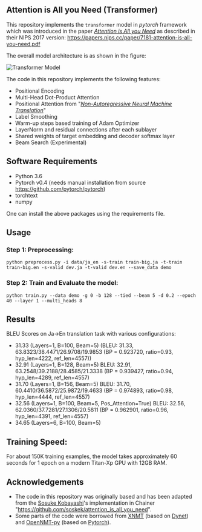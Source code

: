 ## Attention is All you Need (Transformer)

This repository implements the `transformer` model in *pytorch* framework which was introduced in the paper *[Attention is All you Need](https://arxiv.org/abs/1706.03762)* as described in their
NIPS 2017 version: https://papers.nips.cc/paper/7181-attention-is-all-you-need.pdf


The overall model architecture is as shown in the figure:

![][transformer]

[transformer]: img/transformer.png "Transformer Model"


The code in this repository implements the following features:
* Positional Encoding
* Multi-Head Dot-Product Attention
* Positional Attention from "*[Non-Autoregressive Neural Machine Translation](https://arxiv.org/abs/1711.02281)*"
* Label Smoothing
* Warm-up steps based training of Adam Optimizer
* LayerNorm and residual connections after each sublayer
* Shared weights of target embedding and decoder softmax layer
* Beam Search (Experimental)

## Software Requirements
* Python 3.6
* Pytorch v0.4 (needs manual installation from source https://github.com/pytorch/pytorch)
* torchtext
* numpy

One can install the above packages using the requirements file.

## Usage

### Step 1: Preprocessing:
`python preprocess.py -i data/ja_en -s-train train-big.ja -t-train train-big.en -s-valid dev.ja -t-valid dev.en --save_data demo`

### Step 2: Train and Evaluate the model:
`python train.py --data demo -g 0 -b 128 --tied --beam 5 -d 0.2 --epoch 40 --layer 1 --multi_heads 8`


## Results

BLEU Scores on Ja->En translation task with various configurations:
- 31.33 (Layers=1, B=100, Beam=5)
(BLEU: 31.33, 63.8323/38.4471/26.9708/19.9853 (BP = 0.923720, ratio=0.93, hyp_len=4222, ref_len=4557))
- 32.91 (Layers=1, B=128, Beam=5)
BLEU: 32.91, 63.2548/39.2188/28.4585/21.3338 (BP = 0.939427, ratio=0.94, hyp_len=4289, ref_len=4557)
- 31.70 (Layers=1, B=156, Beam=5)
BLEU: 31.70, 60.4410/36.5872/25.9872/19.4633 (BP = 0.974893, ratio=0.98, hyp_len=4444, ref_len=4557)
- 32.56 (Layers=1, B=100, Beam=5, Pos_Attention=True)
BLEU: 32.56, 62.0360/37.7281/27.1306/20.5811 (BP = 0.962901, ratio=0.96, hyp_len=4391, ref_len=4557)
- 34.65 (Layers=6, B=100, Beam=5)


## Training Speed:
For about 150K training examples, the model takes approximately 60 seconds for 1 epoch on a modern Titan-Xp GPU with 12GB RAM.


[//]: <> (git checkout 78acbe019f91e2e41b1975e1a06e9519d66a48a4 , "eval" branch, for best BLEU Scores)

## Acknowledgements
* The code in this repository was originally based and has been adapted from the [Sosuke Kobayashi](https://github.com/soskek)'s implementation in Chainer "https://github.com/soskek/attention_is_all_you_need".
* Some parts of the code were borrowed from [XNMT](https://github.com/neulab/xnmt/tree/master/xnmt) (based on [Dynet](https://github.com/clab/dynet)) and [OpenNMT-py](https://github.com/OpenNMT/OpenNMT-py) (based on [Pytorch](https://github.com/pytorch/pytorch)).